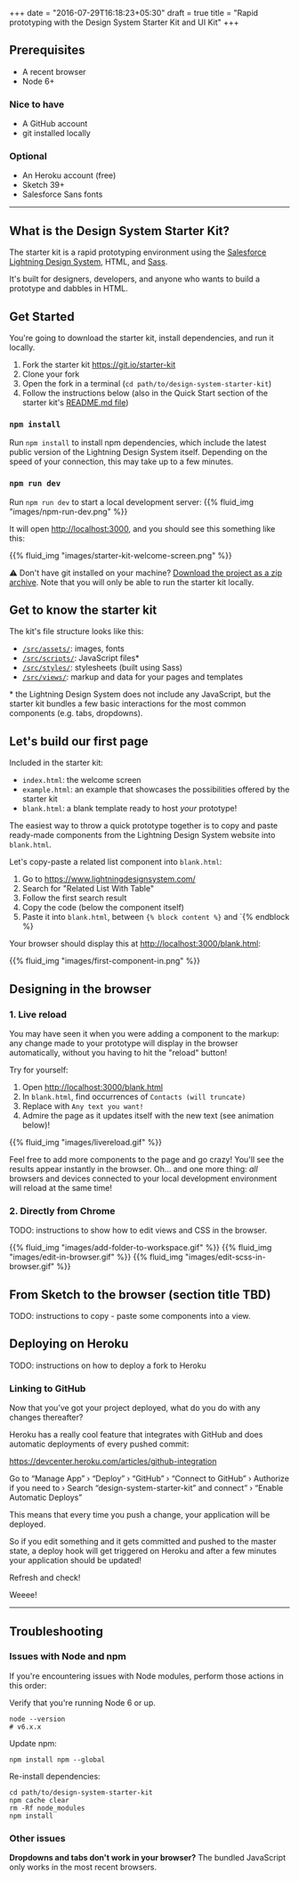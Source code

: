 +++
date = "2016-07-29T16:18:23+05:30"
draft = true
title = "Rapid prototyping with the Design System Starter Kit and UI Kit"
+++

## Prerequisites

- A recent browser
- Node 6+

### Nice to have

- A GitHub account
- git installed locally

### Optional

- An Heroku account (free)
- Sketch 39+
- Salesforce Sans fonts

****

## What is the Design System Starter Kit?

The starter kit is a rapid prototyping environment using the [Salesforce Lightning Design System](https://www.lightningdesignsystem.com/), HTML, and [Sass](http://www.sass-lang.com/).

It's built for designers, developers, and anyone who wants to build a prototype and dabbles in HTML.

## Get Started

You're going to download the starter kit, install dependencies, and run it locally.

1. Fork the starter kit https://git.io/starter-kit
1. Clone your fork
1. Open the fork in a terminal (`cd path/to/design-system-starter-kit`)
1. Follow the instructions below (also in the Quick Start section of the starter kit's [README.md file](https://github.com/salesforce-ux/design-system-starter-kit/#README))

### `npm install`

Run `npm install` to install npm dependencies, which include the latest public version of the Lightning Design System itself. Depending on the speed of your connection, this may take up to a few minutes.

### `npm run dev`

Run `npm run dev` to start a local development server:
{{% fluid_img "images/npm-run-dev.png" %}}

It will open <http://localhost:3000>, and you should see this something like this:

{{% fluid_img "images/starter-kit-welcome-screen.png" %}}

⚠️ Don't have git installed on your machine? [Download the project as a zip archive](https://github.com/salesforce-ux/design-system-starter-kit/archive/master.zip). Note that you will only be able to run the starter kit locally.

## Get to know the starter kit

The kit's file structure looks like this:

- [`/src/assets/`](https://github.com/salesforce-ux/design-system-starter-kit/tree/master/assets/): images, fonts
- [`/src/scripts/`](https://github.com/salesforce-ux/design-system-starter-kit/tree/master/scripts/): JavaScript files*
- [`/src/styles/`](https://github.com/salesforce-ux/design-system-starter-kit/tree/master/styles/): stylesheets (built using Sass)
- [`/src/views/`](https://github.com/salesforce-ux/design-system-starter-kit/tree/master/views/): markup and data for your pages and templates

\* the Lightning Design System does not include any JavaScript, but the starter kit bundles a few basic interactions for the most common components (e.g. tabs, dropdowns).

## Let's build our first page

Included in the starter kit:

- `index.html`: the welcome screen
- `example.html`: an example that showcases the possibilities offered by the starter kit
- `blank.html`: a blank template ready to host _your_ prototype!

The easiest way to throw a quick prototype together is to copy and paste ready-made components from the Lightning Design System website into `blank.html`.

Let's copy-paste a related list component into `blank.html`:

1. Go to <https://www.lightningdesignsystem.com/>
1. Search for "Related List With Table"
1. Follow the first search result
1. Copy the code (below the component itself)
1. Paste it into `blank.html`, between `{% block content %}` and `{% endblock %}

Your browser should display this at <http://localhost:3000/blank.html>:

{{% fluid_img "images/first-component-in.png" %}}

## Designing in the browser

### 1. Live reload

You may have seen it when you were adding a component to the markup: any change made to your prototype will display in the browser automatically, without you having to hit the "reload" button!

Try for yourself:

1. Open <http://localhost:3000/blank.html>
1. In `blank.html`, find occurrences of `Contacts (will truncate)`
1. Replace with `Any text you want!`
1. Admire the page as it updates itself with the new text (see animation below)!

{{% fluid_img "images/livereload.gif" %}}

Feel free to add more components to the page and go crazy! You'll see the results appear instantly in the browser. Oh… and one more thing: *all* browsers and devices connected to your local development environment will reload at the same time!

### 2. Directly from Chrome

TODO: instructions to show how to edit views and CSS in the browser.

{{% fluid_img "images/add-folder-to-workspace.gif" %}}
{{% fluid_img "images/edit-in-browser.gif" %}}
{{% fluid_img "images/edit-scss-in-browser.gif" %}}

## From Sketch to the browser (section title TBD)

TODO: instructions to copy - paste some components into a view.

## Deploying on Heroku

TODO: instructions on how to deploy a fork to Heroku 

### Linking to GitHub

Now that you’ve got your project deployed, what do you do with any changes thereafter?

Heroku has a really cool feature that integrates with GitHub and does automatic deployments of every pushed commit:

<https://devcenter.heroku.com/articles/github-integration>

Go to “Manage App” › “Deploy” › “GitHub” › “Connect to GitHub” › Authorize if you need to › Search “design-system-starter-kit” and connect” › “Enable Automatic Deploys” 

This means that every time you push a change, your application will be deployed.

So if you edit something and it gets committed and pushed to the master state, a deploy hook will get triggered on Heroku and after a few minutes your application should be updated!

Refresh and check!

Weeee!



****


## Troubleshooting

### Issues with Node and npm

If you're encountering issues with Node modules, perform those actions in this order:

Verify that you're running Node 6 or up.

```
node --version
# v6.x.x
```

Update npm:

```
npm install npm --global
```

Re-install dependencies:

```
cd path/to/design-system-starter-kit
npm cache clear
rm -Rf node_modules
npm install
```

### Other issues

**Dropdowns and tabs don't work in your browser?** The bundled JavaScript only works in the most recent browsers.
